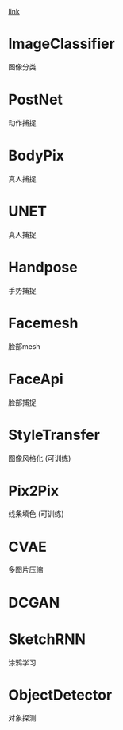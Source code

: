 [link](https://learn.ml5js.org/#/)

# ImageClassifier

图像分类

# PostNet

动作捕捉

# BodyPix

真人捕捉

# UNET

真人捕捉

# Handpose

手势捕捉

# Facemesh

脸部mesh

# FaceApi

脸部捕捉

# StyleTransfer

图像风格化 (可训练)

# Pix2Pix

线条填色 (可训练)

# CVAE

多图片压缩

# DCGAN

# SketchRNN

涂鸦学习

# ObjectDetector

对象探测